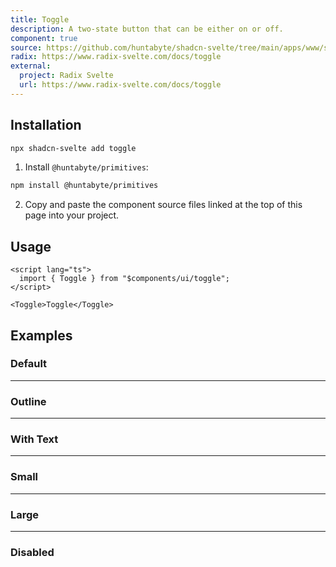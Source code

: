 ```yaml
---
title: Toggle
description: A two-state button that can be either on or off.
component: true
source: https://github.com/huntabyte/shadcn-svelte/tree/main/apps/www/src/lib/components/ui/toggle
radix: https://www.radix-svelte.com/docs/toggle
external:
  project: Radix Svelte
  url: https://www.radix-svelte.com/docs/toggle
---
```


<script>
  import { ComponentExample, ManualInstall } from '$lib/components/docs';
  import { ToggleDemo, ToggleDemoDisabled, ToggleDemoLg, ToggleDemoSm, ToggleDemoText, ToggleDemoOutline } from '@/registry/default/example'
</script>

<ComponentExample src="src/lib/registry/default/example/toggle/ToggleDemo.svelte">

<div slot="example">
<ToggleDemo />
</div>

</ComponentExample>

## Installation

```bash
npx shadcn-svelte add toggle
```

<ManualInstall>

1. Install `@huntabyte/primitives`:

```bash
npm install @huntabyte/primitives
```

2. Copy and paste the component source files linked at the top of this page into your project.

</ManualInstall>

## Usage

```svelte
<script lang="ts">
  import { Toggle } from "$components/ui/toggle";
</script>

<Toggle>Toggle</Toggle>
```

## Examples

### Default

<ComponentExample src="src/lib/registry/default/example/toggle/ToggleDemo.svelte">

<div slot="example">
<ToggleDemo />
</div>

</ComponentExample>

---

### Outline

<ComponentExample src="src/lib/registry/default/example/toggle/ToggleDemoOutline.svelte">

<div slot="example">
<ToggleDemoOutline />
</div>

</ComponentExample>

---

### With Text

<ComponentExample src="src/lib/registry/default/example/toggle/ToggleDemoText.svelte">

<div slot="example">
<ToggleDemoText />
</div>

</ComponentExample>

---

### Small

<ComponentExample src="src/lib/registry/default/example/toggle/ToggleDemoSm.svelte">

<div slot="example">
<ToggleDemoSm />
</div>

</ComponentExample>

---

### Large

<ComponentExample src="src/lib/registry/default/example/toggle/ToggleDemoLg.svelte">

<div slot="example">
<ToggleDemoLg />
</div>

</ComponentExample>

---

### Disabled

<ComponentExample src="src/lib/registry/default/example/toggle/ToggleDemoDisabled.svelte">

<div slot="example">
<ToggleDemoDisabled />
</div>

</ComponentExample>
